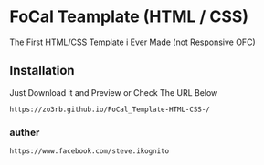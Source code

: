 # FoCal Teamplate (HTML / CSS)

The First HTML/CSS Template i Ever Made (not Responsive OFC)

## Installation

Just Download it and Preview or Check The URL Below

```
https://zo3rb.github.io/FoCal_Template-HTML-CSS-/
```
### auther
```
https://www.facebook.com/steve.ikognito
```
